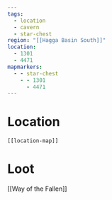 ```yaml
---
tags:
  - location
  - cavern
  - star-chest
region: "[[Hagga Basin South]]"
location:
  - 1301
  - 4471
mapmarkers:
  - - star-chest
    - - 1301
      - 4471
---
```

# Location
```meta-bind-embed
[[location-map]]
```
# Loot
[[Way of the Fallen]]